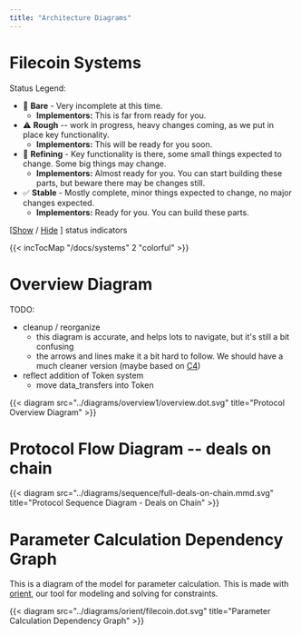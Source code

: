 ```yaml
---
title: "Architecture Diagrams"
---
```



# Filecoin Systems

<script type="text/javascript">

function statusIndicatorsShow() {
  var $uls = document.querySelectorAll('.statusIcon')
  $uls.forEach(function (el) {
    el.classList.remove('hidden')
  })
  return false; // stop click event
}

function statusIndicatorsHide() {
  var $uls = document.querySelectorAll('.statusIcon')
  $uls.forEach(function (el) {
    el.classList.add('hidden')
  })
  return false; // stop click event
}

</script>


Status Legend:

- 🛑 **Bare** - Very incomplete at this time.
  - **Implementors:** This is far from ready for you.
- ⚠️ **Rough** -- work in progress, heavy changes coming, as we put in place key functionality.
  - **Implementors:** This will be ready for you soon.
- 🔁 **Refining** - Key functionality is there, some small things expected to change. Some big things may change.
  - **Implementors:** Almost ready for you. You can start building these parts, but beware there may be changes still.
- ✅ **Stable** - Mostly complete, minor things expected to change, no major changes expected.
  - **Implementors:** Ready for you. You can build these parts.

[<a href="#" onclick="return statusIndicatorsShow();">Show</a> / <a href="#" onclick="return statusIndicatorsHide();">Hide</a> ] status indicators


{{< incTocMap "/docs/systems" 2 "colorful" >}}


# Overview Diagram

TODO:

- cleanup / reorganize
  - this diagram is accurate, and helps lots to navigate, but it's still a bit confusing
  - the arrows and lines make it a bit hard to follow. We should have a much cleaner version (maybe based on [C4](https://c4model.com))
- reflect addition of Token system
  - move data_transfers into Token

{{< diagram src="../diagrams/overview1/overview.dot.svg" title="Protocol Overview Diagram" >}}

# Protocol Flow Diagram -- deals on chain

{{< diagram src="../diagrams/sequence/full-deals-on-chain.mmd.svg" title="Protocol Sequence Diagram - Deals on Chain" >}}

# Parameter Calculation Dependency Graph

This is a diagram of the model for parameter calculation. This is made with [orient](https://github.com/filecoin-project/orient), our tool for modeling and solving for constraints.

{{< diagram src="../diagrams/orient/filecoin.dot.svg" title="Parameter Calculation Dependency Graph" >}}

